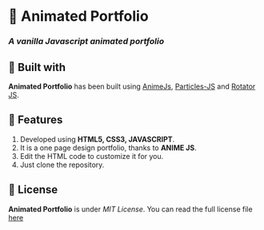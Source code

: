 
# 🎨 Animated Portfolio
### _A vanilla Javascript animated portfolio_

## 🔨 Built with
__Animated Portfolio__ has been built using [AnimeJs](https://animejs.com/), [Particles-JS](https://vincentgarreau.com/particles.js/) and [Rotator JS]().


## 🌟 Features
1. Developed using __HTML5, CSS3, JAVASCRIPT__.
1. It is a one page design portfolio, thanks to __ANIME JS__.
1. Edit the HTML code to customize it for you.
1. Just clone the repository.


## 📝 License
__Animated Portfolio__ is under _MIT License_. You can read the full license file [here](LICENSE)
